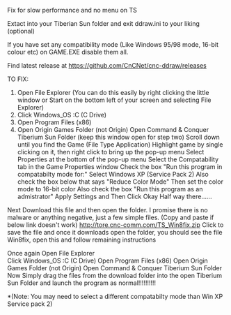 Fix for slow performance and no menu on TS

Extact into your Tiberian Sun folder and exit ddraw.ini to your liking (optional)

If you have set any compatibility mode (Like Windows 95/98 mode, 16-bit colour etc) on GAME.EXE disable them all.

Find latest release at https://github.com/CnCNet/cnc-ddraw/releases


TO FIX:

1. Open File Explorer   (You can do this easily by right clicking the little window or Start on the bottom left of your screen and selecting File Explorer)
2. Click Windows_OS :C (C Drive)
3. Open Program Files (x86)
4. Open Origin Games Folder (not Origin)
Open Command & Conquer Tiberium Sun Folder (keep this window open for step two)
Scroll down until you find the Game (File Type Application)
Highlight game by single clicking on it, then right click to bring up the pop-up menu
Select Properties at the bottom of the pop-up menu
Select the Compatability tab in the Game Properties window
Check the box "Run this program in compatabilty mode for:"
Select Windows XP (Service Pack 2)
Also check the box below that says "Reduce Color Mode"
Then set the color mode to 16-bit color
Also check the box "Run this program as an admistrator"
Apply Settings and Then Click Okay
Half way there......

Next Download this file and then open the folder.  I promise there is no malware or anything negative, just a few simple files.  (Copy and paste if below link doesn't work)
http://tore.cnc-comm.com/TS_Win8fix.zip
Click to save the file and once it downloads open the folder, you should see the file Win8fix, open this and follow remaining instructions

Once again Open File Explorer   
Click Windows_OS :C (C Drive)
Open Program Files (x86)
Open Origin Games Folder (not Origin)
Open Command & Conquer Tiberium Sun Folder
Now Simply drag the files from the download folder into the open Tiberium Sun Folder and launch the program as normal!!!!!!!!!!

*(Note: You may need to select a different compatabilty mode than Win XP Service pack 2)